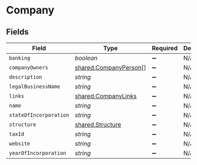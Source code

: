 # Company


## Fields

| Field                                                          | Type                                                           | Required                                                       | Description                                                    |
| -------------------------------------------------------------- | -------------------------------------------------------------- | -------------------------------------------------------------- | -------------------------------------------------------------- |
| `banking`                                                      | *boolean*                                                      | :heavy_minus_sign:                                             | N/A                                                            |
| `companyOwners`                                                | [shared.CompanyPerson](../../models/shared/companyperson.md)[] | :heavy_minus_sign:                                             | N/A                                                            |
| `description`                                                  | *string*                                                       | :heavy_minus_sign:                                             | N/A                                                            |
| `legalBusinessName`                                            | *string*                                                       | :heavy_minus_sign:                                             | N/A                                                            |
| `links`                                                        | [shared.CompanyLinks](../../models/shared/companylinks.md)     | :heavy_minus_sign:                                             | N/A                                                            |
| `name`                                                         | *string*                                                       | :heavy_minus_sign:                                             | N/A                                                            |
| `stateOfIncorporation`                                         | *string*                                                       | :heavy_minus_sign:                                             | N/A                                                            |
| `structure`                                                    | [shared.Structure](../../models/shared/structure.md)           | :heavy_minus_sign:                                             | N/A                                                            |
| `taxId`                                                        | *string*                                                       | :heavy_minus_sign:                                             | N/A                                                            |
| `website`                                                      | *string*                                                       | :heavy_minus_sign:                                             | N/A                                                            |
| `yearOfIncorporation`                                          | *string*                                                       | :heavy_minus_sign:                                             | N/A                                                            |